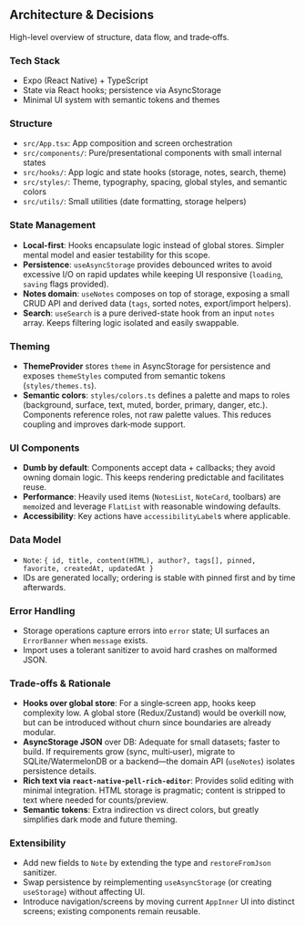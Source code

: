 ## Architecture & Decisions

High-level overview of structure, data flow, and trade‑offs.

### Tech Stack

- Expo (React Native) + TypeScript
- State via React hooks; persistence via AsyncStorage
- Minimal UI system with semantic tokens and themes

### Structure

- `src/App.tsx`: App composition and screen orchestration
- `src/components/`: Pure/presentational components with small internal states
- `src/hooks/`: App logic and state hooks (storage, notes, search, theme)
- `src/styles/`: Theme, typography, spacing, global styles, and semantic colors
- `src/utils/`: Small utilities (date formatting, storage helpers)

### State Management

- **Local-first**: Hooks encapsulate logic instead of global stores. Simpler mental model and easier testability for this scope.
- **Persistence**: `useAsyncStorage` provides debounced writes to avoid excessive I/O on rapid updates while keeping UI responsive (`loading`, `saving` flags provided).
- **Notes domain**: `useNotes` composes on top of storage, exposing a small CRUD API and derived data (`tags`, sorted notes, export/import helpers).
- **Search**: `useSearch` is a pure derived-state hook from an input `notes` array. Keeps filtering logic isolated and easily swappable.

### Theming

- **ThemeProvider** stores `theme` in AsyncStorage for persistence and exposes `themeStyles` computed from semantic tokens (`styles/themes.ts`).
- **Semantic colors**: `styles/colors.ts` defines a palette and maps to roles (background, surface, text, muted, border, primary, danger, etc.). Components reference roles, not raw palette values. This reduces coupling and improves dark‑mode support.

### UI Components

- **Dumb by default**: Components accept data + callbacks; they avoid owning domain logic. This keeps rendering predictable and facilitates reuse.
- **Performance**: Heavily used items (`NotesList`, `NoteCard`, toolbars) are `memo`ized and leverage `FlatList` with reasonable windowing defaults.
- **Accessibility**: Key actions have `accessibilityLabel`s where applicable.

### Data Model

- `Note`: `{ id, title, content(HTML), author?, tags[], pinned, favorite, createdAt, updatedAt }`
- IDs are generated locally; ordering is stable with pinned first and by time afterwards.

### Error Handling

- Storage operations capture errors into `error` state; UI surfaces an `ErrorBanner` when `message` exists.
- Import uses a tolerant sanitizer to avoid hard crashes on malformed JSON.

### Trade‑offs & Rationale

- **Hooks over global store**: For a single‑screen app, hooks keep complexity low. A global store (Redux/Zustand) would be overkill now, but can be introduced without churn since boundaries are already modular.
- **AsyncStorage JSON** over DB: Adequate for small datasets; faster to build. If requirements grow (sync, multi‑user), migrate to SQLite/WatermelonDB or a backend—the domain API (`useNotes`) isolates persistence details.
- **Rich text via `react-native-pell-rich-editor`**: Provides solid editing with minimal integration. HTML storage is pragmatic; content is stripped to text where needed for counts/preview.
- **Semantic tokens**: Extra indirection vs direct colors, but greatly simplifies dark mode and future theming.

### Extensibility

- Add new fields to `Note` by extending the type and `restoreFromJson` sanitizer.
- Swap persistence by reimplementing `useAsyncStorage` (or creating `useStorage`) without affecting UI.
- Introduce navigation/screens by moving current `AppInner` UI into distinct screens; existing components remain reusable.
